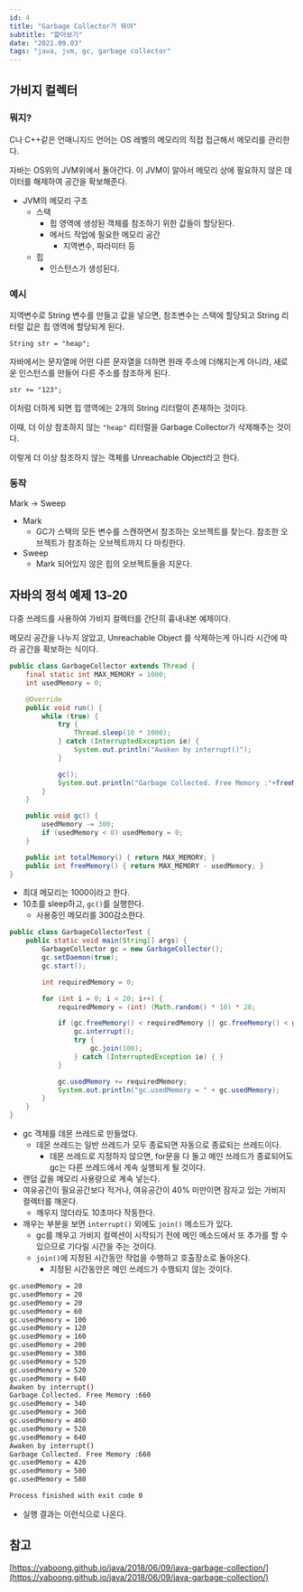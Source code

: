 ```yaml
---
id: 4
title: "Garbage Collector가 뭐야"
subtitle: "햝아보기"
date: "2021.09.03"
tags: "java, jvm, gc, garbage collector"
---
```


## 가비지 컬렉터

### 뭐지?

C나 C++같은 언매니지드 언어는 OS 레벨의 메모리의 직접 접근해서 메모리를 관리한다.

자바는 OS위의 JVM위에서 돌아간다. 이 JVM이 알아서 메모리 상에 필요하지 않은 데이터를 해제하여 공간을 확보해준다.

- JVM의 메모리 구조
    - 스택
        - 힙 영역에 생성된 객체를 참조하기 위한 값들이 할당된다.
        - 메서드 작업에 필요한 메모리 공간
            - 지역변수, 파라미터 등
    - 힙
        - 인스턴스가 생성된다.

### 예시

지역변수로 String 변수를 만들고 값을 넣으면, 참조변수는 스택에 할당되고 String 리터럴 값은 힙 영역에 할당되게 된다.

`String str = "heap";`

자바에서는 문자열에 어떤 다른 문자열을 더하면 원래 주소에 더해지는게 아니라, 새로운 인스턴스를 만들어 다른 주소를 참조하게 된다.

`str += "123";`

이처럼 더하게 되면 힙 영역에는 2개의 String 리터럴이 존재하는 것이다.

이때, 더 이상 참조하지 않는 `"heap"` 리터럴을 Garbage Collector가 삭제해주는 것이다.

이렇게 더 이상 참조하지 않는 객체를 Unreachable Object라고 한다.

### 동작

Mark → Sweep

- Mark
    - GC가 스택의 모든 변수를 스캔하면서 참조하는 오브젝트를 찾는다. 참조한 오브젝트가 참조하는 오브젝트까지 다 마킹한다.
- Sweep
    - Mark 되어있지 않은 힙의 오브젝트들을 지운다.

## 자바의 정석 예제 13-20

다중 쓰레드를 사용하여 가비지 컬렉터를 간단히 흉내내본 예제이다.

메모리 공간을 나누지 않았고, Unreachable Object 를 삭제하는게 아니라 시간에 따라 공간을 확보하는 식이다.

```java
public class GarbageCollector extends Thread {
    final static int MAX_MEMORY = 1000;
    int usedMemory = 0;

    @Override
    public void run() {
        while (true) {
            try {
                Thread.sleep(10 * 1000);
            } catch (InterruptedException ie) {
                System.out.println("Awaken by interrupt()");
            }

            gc();
            System.out.println("Garbage Collected. Free Memory :"+freeMemory());
        }
    }

    public void gc() {
        usedMemory -= 300;
        if (usedMemory < 0) usedMemory = 0;
    }

    public int totalMemory() { return MAX_MEMORY; }
    public int freeMemory() { return MAX_MEMORY - usedMemory; }
}
```

- 최대 메모리는 1000이라고 한다.
- 10초를 sleep하고, `gc()`를 실행한다.
    - 사용중인 메모리를 300감소한다.

```java
public class GarbageCollectorTest {
    public static void main(String[] args) {
        GarbageCollector gc = new GarbageCollector();
        gc.setDaemon(true);
        gc.start();

        int requiredMemory = 0;

        for (int i = 0; i < 20; i++) {
            requiredMemory = (int) (Math.random() * 10) * 20;

            if (gc.freeMemory() < requiredMemory || gc.freeMemory() < gc.totalMemory() * 0.4) {
                gc.interrupt();
                try {
                    gc.join(100);
                } catch (InterruptedException ie) { }
            }

            gc.usedMemory += requiredMemory;
            System.out.println("gc.usedMemory = " + gc.usedMemory);
        }
    }
}
```

- gc 객체를 데몬 쓰레드로 만들었다.
    - 데몬 쓰레드는 일반 쓰레드가 모두 종료되면 자동으로 종료되는 쓰레드이다.
        - 데몬 쓰레드로 지정하지 않으면, for문을 다 돌고 메인 쓰레드가 종료되어도 gc는 다른 쓰레드에서 계속 실행되게 될 것이다.
- 랜덤 값을 메모리 사용량으로 계속 넣는다.
- 여유공간이 필요공간보다 적거나, 여유공간이 40% 미만이면 잠자고 있는 가비지 컬렉터를 깨운다.
    - 깨우지 않더라도 10초마다 작동한다.
- 깨우는 부분을 보면 `interrupt()` 외에도 `join()` 메소드가 있다.
    - gc를 깨우고 가비지 컬렉션이 시작되기 전에 메인 메소드에서 또 추가를 할 수 있으므로 기다릴 시간을 주는 것이다.
    - `join()`에 지정된 시간동안 작업을 수행하고 호출장소로 돌아온다.
        - 지정된 시간동안은 메인 쓰레드가 수행되지 않는 것이다.

```bash
gc.usedMemory = 20
gc.usedMemory = 20
gc.usedMemory = 20
gc.usedMemory = 60
gc.usedMemory = 100
gc.usedMemory = 120
gc.usedMemory = 160
gc.usedMemory = 200
gc.usedMemory = 380
gc.usedMemory = 520
gc.usedMemory = 520
gc.usedMemory = 640
Awaken by interrupt()
Garbage Collected. Free Memory :660
gc.usedMemory = 340
gc.usedMemory = 360
gc.usedMemory = 460
gc.usedMemory = 520
gc.usedMemory = 640
Awaken by interrupt()
Garbage Collected. Free Memory :660
gc.usedMemory = 420
gc.usedMemory = 580
gc.usedMemory = 580

Process finished with exit code 0
```

- 실행 결과는 이런식으로 나온다.

## 참고

[https://yaboong.github.io/java/2018/06/09/java-garbage-collection/](https://yaboong.github.io/java/2018/06/09/java-garbage-collection/)
